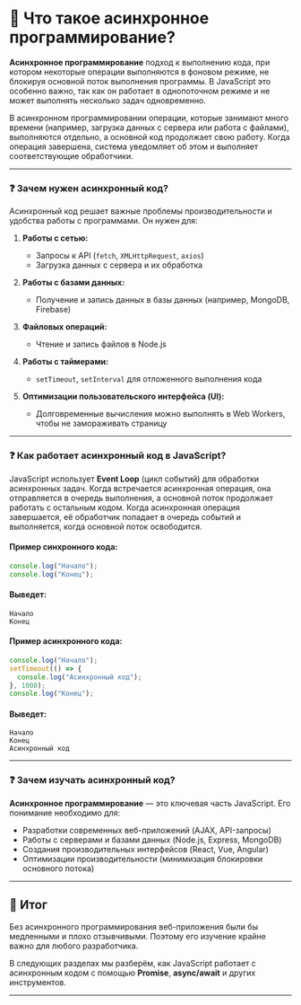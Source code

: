 # 📌 Что такое асинхронное программирование?
**Асинхронное программирование** подход к выполнению кода, при котором некоторые операции выполняются в фоновом режиме, не блокируя основной поток выполнения программы. В JavaScript это особенно важно, так как он работает в однопоточном режиме и не может выполнять несколько задач одновременно.

В асинхронном программировании операции, которые занимают много времени (например, загрузка данных с сервера или работа с файлами), выполняются отдельно, а основной код продолжает свою работу. Когда операция завершена, система уведомляет об этом и выполняет соответствующие обработчики.

---

### ❓ Зачем нужен асинхронный код?
Асинхронный код решает важные проблемы производительности и удобства работы с программами. Он нужен для:

1. **Работы с сетью:**
    - Запросы к API (`fetch`, `XMLHttpRequest`, `axios`)
    - Загрузка данных с сервера и их обработка

2. **Работы с базами данных:**
    - Получение и запись данных в базы данных (например, MongoDB, Firebase)

3. **Файловых операций:**
    - Чтение и запись файлов в Node.js

4. **Работы с таймерами:**
    - `setTimeout`, `setInterval` для отложенного выполнения кода

5. **Оптимизации пользовательского интерфейса (UI):**
    - Долговременные вычисления можно выполнять в Web Workers, чтобы не замораживать страницу

---

### ❓ Как работает асинхронный код в JavaScript?
JavaScript использует **Event Loop** (цикл событий) для обработки асинхронных задач. Когда встречается асинхронная операция, она отправляется в очередь выполнения, а основной поток продолжает работать с остальным кодом. Когда асинхронная операция завершается, её обработчик попадает в очередь событий и выполняется, когда основной поток освободится.

#### Пример синхронного кода:
```js
console.log("Начало");
console.log("Конец");
```
#### Выведет:
```
Начало
Конец
```

#### Пример асинхронного кода:
```js
console.log("Начало");
setTimeout(() => {
  console.log("Асинхронный код");
}, 1000);
console.log("Конец");
```
#### Выведет:
```
Начало
Конец
Асинхронный код
```

---

### ❓ Зачем изучать асинхронный код?
**Асинхронное программирование** — это ключевая часть JavaScript. Его понимание необходимо для:

- Разработки современных веб-приложений (AJAX, API-запросы)
- Работы с серверами и базами данных (Node.js, Express, MongoDB)
- Создания производительных интерфейсов (React, Vue, Angular)
- Оптимизации производительности (минимизация блокировки основного потока)

---

## 🎯 Итог

Без асинхронного программирования веб-приложения были бы медленными и плохо отзывчивыми. Поэтому его изучение крайне важно для любого разработчика.

В следующих разделах мы разберём, как JavaScript работает с асинхронным кодом с помощью **Promise**, **async/await** и других инструментов.

---
